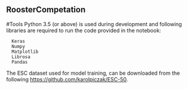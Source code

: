 ## RoosterCompetation

#Tools
  Python 3.5 (or above) is used during development and following libraries are required to run the code provided in the notebook:

      Keras
      Numpy
      Matplotlib
      Librosa
      Pandas


The ESC dataset used for model training, can be downloaded from the following https://github.com/karolpiczak/ESC-50.




